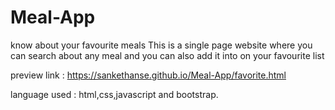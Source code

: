 # Meal-App
know about your favourite meals This is a single page website where you can search about any meal and you can also add it into on your favourite list

preview link : https://sankethanse.github.io/Meal-App/favorite.html

language used : html,css,javascript and bootstrap.
